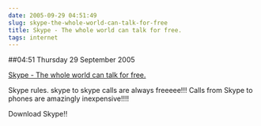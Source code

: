```yaml
---
date: 2005-09-29 04:51:49
slug: skype-the-whole-world-can-talk-for-free
title: Skype - The whole world can talk for free.
tags: internet
---
```


##04:51 Thursday 29 September 2005

[Skype - The whole world can talk for free.](http://skype.com/helloagain.html)

Skype rules.  skype to skype calls are always freeeee!!! Calls from Skype to phones are amazingly inexpensive!!!!

Download Skype!!

